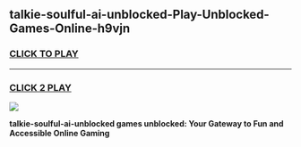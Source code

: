 
## talkie-soulful-ai-unblocked-Play-Unblocked-Games-Online-h9vjn
<h3>
<a href="https://premium76.site?title=talkie-soulful-ai-unblocked&ref=25A">CLICK TO PLAY</a></h3>
<hr>

<h3>
<a href="https://premium76.site?title=talkie-soulful-ai-unblocked&ref=25A">CLICK 2 PLAY</a>
  
</h3>

<a href="https://premium76.site?title=talkie-soulful-ai-unblocked&ref=25A"><img src="https://clearcache.store/games.png"></a>


**talkie-soulful-ai-unblocked games unblocked: Your Gateway to Fun and Accessible Online Gaming**
